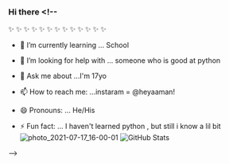 ### Hi there <!--
   ✨ ✨ ✨ ✨ ✨ ✨ ✨ ✨ ✨ ✨ ✨ ✨ ✨
- 🌱 I’m currently learning ... School
- 🤔 I’m looking for help with ... someone who is good at python 
- 💬 Ask me about ...I'm 17yo
- 📫 How to reach me: ...instaram = @heyaaman!

- 😄 Pronouns: ... He/His
- ⚡ Fun fact: ... I haven't learned python , but still i know a lil bit![photo_2021-07-17_16-00-01](https://user-images.githubusercontent.com/85990282/129016999-f81edd72-f7d0-41ad-a82d-58b5b9614b5e.jpg)
![GitHub Stats](https://github-readme-stats.vercel.app/api?username=heyaaman&&show_icons=true&title_color=ffffff&icon_color=bb2acf&text_color=daf7dc&bg_color=151515)

-->
